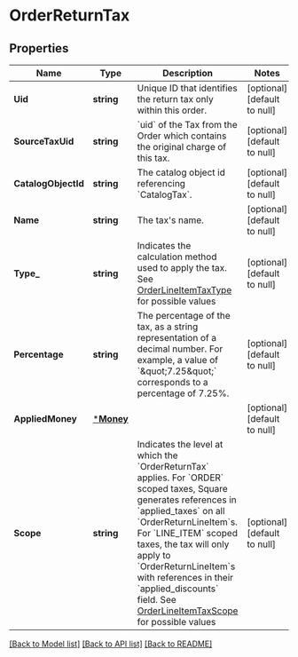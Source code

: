 # OrderReturnTax

## Properties
Name | Type | Description | Notes
------------ | ------------- | ------------- | -------------
**Uid** | **string** | Unique ID that identifies the return tax only within this order. | [optional] [default to null]
**SourceTaxUid** | **string** | &#x60;uid&#x60; of the Tax from the Order which contains the original charge of this tax. | [optional] [default to null]
**CatalogObjectId** | **string** | The catalog object id referencing &#x60;CatalogTax&#x60;. | [optional] [default to null]
**Name** | **string** | The tax&#x27;s name. | [optional] [default to null]
**Type_** | **string** | Indicates the calculation method used to apply the tax. See [OrderLineItemTaxType](#type-orderlineitemtaxtype) for possible values | [optional] [default to null]
**Percentage** | **string** | The percentage of the tax, as a string representation of a decimal number. For example, a value of &#x60;\&quot;7.25\&quot;&#x60; corresponds to a percentage of 7.25%. | [optional] [default to null]
**AppliedMoney** | [***Money**](Money.md) |  | [optional] [default to null]
**Scope** | **string** | Indicates the level at which the &#x60;OrderReturnTax&#x60; applies. For &#x60;ORDER&#x60; scoped taxes, Square generates references in &#x60;applied_taxes&#x60; on all &#x60;OrderReturnLineItem&#x60;s. For &#x60;LINE_ITEM&#x60; scoped taxes, the tax will only apply to &#x60;OrderReturnLineItem&#x60;s with references in their &#x60;applied_discounts&#x60; field. See [OrderLineItemTaxScope](#type-orderlineitemtaxscope) for possible values | [optional] [default to null]

[[Back to Model list]](../README.md#documentation-for-models) [[Back to API list]](../README.md#documentation-for-api-endpoints) [[Back to README]](../README.md)

